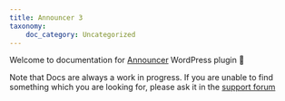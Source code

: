 ```yaml
---
title: Announcer 3
taxonomy:
    doc_category: Uncategorized
---
```


Welcome to documentation for [Announcer](/wordpress-plugins/announcer/) WordPress plugin 👋

Note that Docs are always a work in progress. If you are unable to find something which you are looking for, please ask it in the [support forum](/forum)